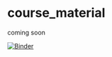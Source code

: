 # course_material
coming soon

[![Binder](https://mybinder.org/badge.svg)](https://mybinder.org/v2/gh/BENGAL-TIGER/YOUcanDoThermodynamics/master?filepath=.%2Fnotebooks/index.ipynb)
